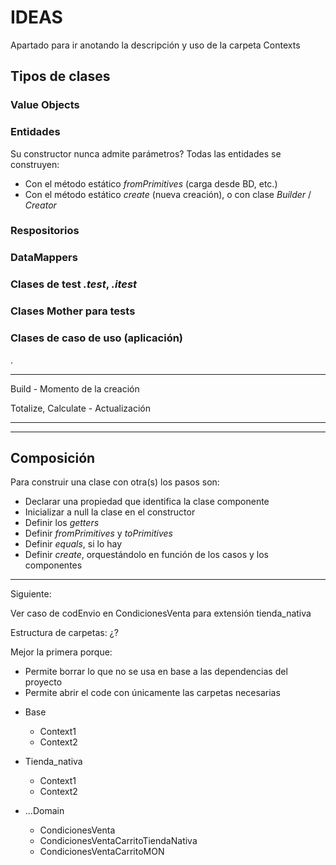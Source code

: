 # IDEAS

Apartado para ir anotando la descripción y uso de la carpeta Contexts

## Tipos de clases

### Value Objects

### Entidades

Su constructor nunca admite parámetros?
Todas las entidades se construyen:

- Con el método estático _fromPrimitives_ (carga desde BD, etc.)
- Con el método estático _create_ (nueva creación), o con clase _Builder_ / _Creator_

### Respositorios

### DataMappers

### Clases de test _.test_, _.itest_

### Clases Mother para tests

### Clases de caso de uso (aplicación)

.

---

Build - Momento de la creación

Totalize, Calculate - Actualización

---

---

## Composición

Para construir una clase con otra(s) los pasos son:

- Declarar una propiedad que identifica la clase componente
- Inicializar a null la clase en el constructor
- Definir los _getters_
- Definir _fromPrimitives_ y _toPrimitives_
- Definir _equals_, si lo hay
- Definir _create_, orquestándolo en función de los casos y los componentes

---

Siguiente:

Ver caso de codEnvio en CondicionesVenta para extensión tienda_nativa

Estructura de carpetas: ¿?

Mejor la primera porque:

- Permite borrar lo que no se usa en base a las dependencias del proyecto
- Permite abrir el code con únicamente las carpetas necesarias

* Base
  - Context1
  - Context2
* Tienda_nativa

  - Context1
  - Context2

* ...Domain
  - CondicionesVenta
  - CondicionesVentaCarritoTiendaNativa
  - CondicionesVentaCarritoMON
